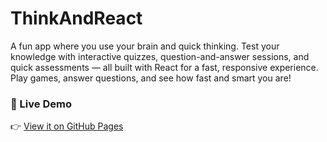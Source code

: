 # ThinkAndReact
A fun app where you use your brain and quick thinking. Test your knowledge with interactive quizzes, question-and-answer sessions, and quick assessments — all built with React for a fast, responsive experience. Play games, answer questions, and see how fast and smart you are!

### 🚀 Live Demo  
👉 [View it on GitHub Pages](https://pratheekshapoonja1809.github.io/ThinkAndReact/)
